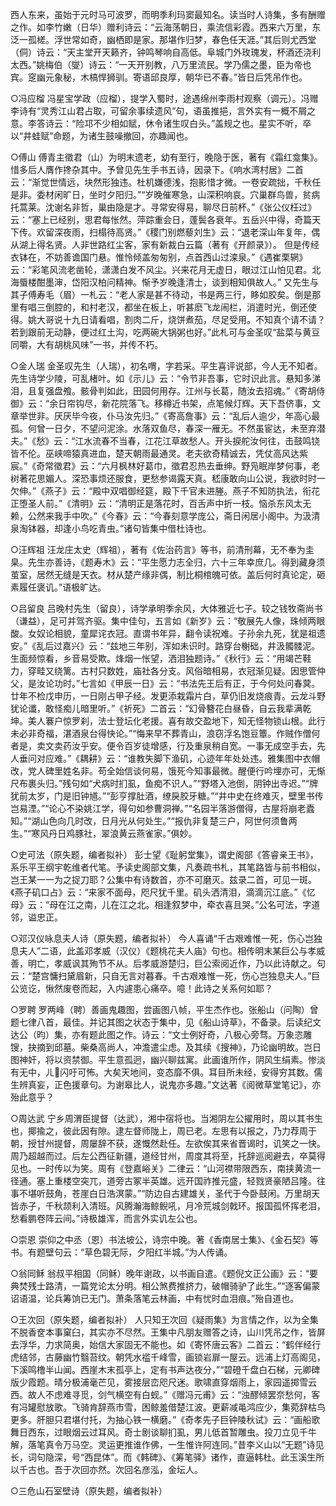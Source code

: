 <!-- { "loadSidebar": true } -->
西人东来，虽始于元时马可波罗，而明季利玛窦最知名。读当时人诗集，多有酬赠之作。如李竹嫩（日华）赠利诗云：“云海荡朝日，乘流信彩霞。西来六万里，东泛一孤槎。浮世常如奇，幽栖即是家。那堪作归梦，春色任天涯。”其后则尤西堂（侗）诗云：“天主堂开天籁齐，钟鸣琴响自高低。阜城门外玫瑰发，杯酒还浇利太西。”姚梅伯（燮）诗云：“一天开别教，八万里流民。学乃儒之墨，臣为帝也宾。窆幽元象秘，木槁悍狮驯。寄语邱良厚，朝华已不春。”皆日后凭吊作也。  

○冯应榴
冯星宝学政（应榴），提学入蜀时，途遇绵州李雨村观察（调元）。冯赠李诗有“灵秀江山君占取，可留余事续遗风”句，语虽推挹，言外实有一概不屑之意。李答诗云：“险邛不少相如赋，休令诸生叹白头。”盖规之也。星实不听，卒以“井蛙赋”命题，为诸生鼓噪撤回，亦趣闻也。

○傅山
傅青主徵君（山）为明末遗老，幼有至行，晚隐于医，著有《霜红龛集》。惜多后人膺作搀杂其中。予曾见先生手书五诗，因录下。《响水湾村居》二首云：“渐觉世情远，块然形独违。杜机嫌德浅，抱影惜才微。一卷安疏拙，千秋任是非。委材闲旷日，坐时夕阳归。”“岁晚催寒急，山深积响哀。穴巢群鸟兽，贫病托蒿莱。沈谢名非哲，巢由隐是才。寻常安得易，聊尽日前杯。”《张公仪枉过》云：“塞上已经别，思君每怅然。萍踪重会日，蓬鬓各衰年。五岳兴中得，奇篇天下传。欢留深夜雨，扫榻待高贤。”《稷门别燃藜刘生》云：“退老深山年复年，偶从湖上得名贤。人非世路红尘客，家有新裁白云篇（著有《开颜录》）。    但是传经衣钵在，不妨善谵国门悬。惟怜倾盖匆匆别，点首西山过滦泉。”《遇崔栗辋》云：“彩笔风流老凿轮，潇潇白发不风尘。兴来花月无虚日，眼过江山怕见君。北海蜃楼酣墨渖，岱阳汉柏问精神。惭予岁晚逢清士，谈到相知俱故人。”    又先生与其子傅寿毛（眉）一札云：“老人家是甚不待动，书是两三行，眵如胶矣。倒是那里有唱三倒腔的，和村老汉，都坐在板上，听甚麽飞龙闹栏，消遣时光，倒还使得。姚大哥说十九日请看唱，割肉二斤，烧饼煮茄，尽足受用。不知真个请不请？若到跟前无动静，便过红土沟，吃两碗大锅粥也好。”此札可与金圣叹“盐菜与黄豆同嚼，大有胡桃风味”一书，并传不朽。  

○金人瑞
金圣叹先生（人瑞），初名喟，字若采。平生喜评说部，今人无不知者。先生诗学少陵，可乱楮叶。如《示儿》云：“令节非吾事，它时识此言。悬知多涕泪，且复强盘飧。骸骨判如此，田园何用存。江州与长葛，随汝去招魂。”《寄胡侍御》云：“余日帘钩尽，新花院落飞。移樽近书架，点笔候灯辉。天下吾侪事，文章举世非。厌厌毕今夜，仆马汝先归。”《寄高詹事》云：“乱后人逾少，年高心最孤。何曾一日夕，不望问泥涂。水落双鱼尽，春深一雁无。不然虽宦达，未至弃潜夫。”《愁》云：“江水流春不当春，江花江草故愁人。开头捩舵汝何往，击鼓鸣铙皆不伦。巫峡啼猿真进血，楚天朝雨最通灵。老夫欲奇精诚去，凭仗高风达紫宸。”《奇常徵君》云：“六月枫林好葛巾，徵君忍热去垂绅。野凫眠岸梦何事，老树著花思媚人。深恐事烦还服食，更愁参谒露天真。嵇康敢向山公说，我欲时时一欠伸。”《燕子》云：“殿中双唱御经筵，殿下千官未进塍。燕子不知防执法，衔花正堕圣人前。”《清明》云：“清明正是落花时，百舌声中折一枝。恼杀东风太无赖，公然来我手中吹。”《今春》云：“今春刻意学庞公，斋日闲居小阁中。为汲清泉淘钵器，却逢小鸟吃青虫。”诸句皆集中借杜诗也。  

○汪辉祖
汪龙庄太史（辉祖），著有《佐治药言》等书，前清刑幕，无不奉为圭臬。先生亦善诗，《题寿木》云：“平生愿力志全归，六十三年幸庶几。得到藏身须茧室，居然无缝是天衣。材从楚产缘非偶，制比桐棺魄可依。盖后何时真论定，砸素履任褒讥。”语极旷达。    

○吕留良
吕晚村先生（留良），诗学承明季余风，大体雅近七子。较之钱牧斋尚书  （谦益），足可并驾齐驱。集中佳句，五言如《新岁》云：“敬展先人像，珠倾两眼酸。女奴论相貌，童犀诧衣冠。直谓书年异，翻令读祝难。子孙余九死，犹是祖遗安。”《乱后过嘉兴》云：“兹地三年别，浑如未识时。路穿台榭础，井汲髑髅泥。生面频惊看，乡音易受欺。烽烟一怅望，洒泪独题诗。”《秋行》云：“用竭芒鞋力，穿畦又绕篱。古村只数姓，庙社各分支。风俗暗相易，衣冠渐见疑。因思管仲父，是汝论功时。”七言如《甲辰一日》云：“书法先王后有正，于今何处问春蓂。廿年不检戊申历，一日刚占甲子经。发更添栽霜片白，草仍旧发烧痕青。云龙斗野犹论谶，敢怪痴儿暗里听。”《祈死》二首云：“幻骨簪花白昼昏，自云我辈满乾坤。美人褰户惊罗刹，法士登坛化老援。喜有故交盈地下，知无怪物锁山根。此行未必非奇福，湛酒泉台得快论。”“悔来早不葬青山，浪窃浮名饱豆簟。作贼作僧何者是，卖文卖药汝乎安。便令百岁徒增感，行及重泉稍自宽。一事无成空手去，先人垂问对应难。”《耦耕》云：“谁教失脚下渔矶，心迹年年处处违。雅集图中衣帽改，党人碑里姓名非。苟全始信谈何易，饿死今知事最微。醒便行吟埋亦可，无惭尺布裹头归。”残句如“犬病时扪虱，鱼痴不识人。”“野塔入池倒，阴钟出寺迟。”“牌犹前太岁，门是旧钟馗。”“彭亨撑肚酒，缭戾胶牙糖。”“井中史在终难灭，壁里书传岂易湮。”“论心不染姚江学，得句如参曹洞禅。”“名园半落游僧得，古屋将崩老蠹知。”“湖山色向几时改，日月光从何处生。”“报仇非复楚三户，阿世何须鲁两生。”“寒风丹日鸡豚社，翠浪黄云燕雀家。”俱妙。    

○史可法（原失题，编者拟补）
  彭士望《耻躬堂集》，谓史阁部《答睿亲王书》，系乐平王纲宇乾维者代笔。予读史阁部文集，凡奏疏书札，其笔路皆与前书相似，岂王某一一为之捉刀耶？公集中有诗数首，亦不可磨灭。兹录二首，可见一斑。《燕子矶口占》云：“来家不面母，咫尺犹千里。矶头洒清泪，滴滴沉江底。”《忆母》云：“母在江之南，儿在江之北。相逢叙梦中，牵衣喜且哭。”公名可法，字道邻，谥忠正。  

○邓汉仪咏息夫人诗（原失题，编者拟补）
今人喜诵“千古艰难惟一死，伤心岂独息夫人”二语，此盖邓孝威（汉仪）《题桃花夫人庙》句也。相传明末某巨公与孝威善，明亡，孝威讽其殉节不从。后孝威游楚归，巨公索阅近作，乃以此诗献之。句云：“楚宫慵扫黛眉新，只自无言对暮春。千古艰难惟一死，伤心岂独息夫人。”巨公览讫，愀然废卷而起，入内遽患心痛卒。噫！此诗之关系何如耶？

○罗聘
罗两峰（聘）善画鬼趣图，尝画图八帧，平生杰作也。张船山（问陶）曾题七律八首，最佳。并记其图之状态于集中，见《船山诗草》，不备录。后读纪文达公（昀）集，亦有题此图之作。诗云：“文士例好奇，八极心旁骛。万象恣雕锼，抉摘到邱墓。柴桑高尚人，冲澹遣尘虑。及其续《搜神》，乃论幽明故。岂日图神奸，将以资禁御。平生意孤迥，幽兴聊兹寓。此画谁所作，阴风生绢素。惨淡有无中，ㄦ闪吁可怖。大矣天地间，变态靡不俱。耳目所未经，安得穷其数。儒生辨真妄，正色援章句。为谢皋比人，说鬼亦多趣。”文达著《阅微草堂笔记》，亦殆此意乎？  

○周达武
宁乡周渭臣提督（达武），湘中宿将也。当湘阴左公擢用时，周以其书生也，揶揄之，彼此因有隙。逮左督师陇上，周已老。左思有以报之，乃力荐周于朝，授甘州提督，周屡辞不获，遂慨然赴任。左欲俟其来省晋谒时，讥笑之一快。周乃超越而过。后左公西征新疆，道经甘州，周度其将至，托辞巡阅避去，卒莫得见也。一时传以为笑。周有《登嘉峪关》二律云：“山河襟带限西东，南挟黄流一径通。塞上重楼空突兀，道旁古冢半英雄。远开国祚推元盛，轻戮贤豪陋吕隆。往事不堪听鼓角，苍崖白日浩溟蒙。”“防边自古建雄关，圣代于今卧鼓闲。万里胡天皆赤子，千秋颉利入清班。风腾瀚海鲸鲵吼，月冷荒城剑戟环。报国孤怀挥老泪，愁看鹏卷阵云间。”诗极雄浑，而言外实讥左公也。

○崇恩
崇仰之中丞（恩）书法坡公，诗宗中晚。著《香南居士集》、《金石契》等书。有题壁句云：“草色碧无际，夕阳红半城。”为人传诵。

○翁同稣
翁叔平相国（同稣）晚年谢政，以书画自遣。《题倪文正公画》云：“要典焚残士路清，一篇党论太分明。相公煞费推挤力，破帽骑驴了此生。”“逐客偏蒙诏语温，论兵筹饷已无门。萧条落笔云林画，中有忧时血泪痕。”殆自道也。

○王次回（原失题，编者拟补）
  人只知王次回《疑雨集》为言情之作，以为全集不脱香奁本事窠臼，其实亦不尽然。王集中凡朋友赠答之诗，山川凭吊之作，皆屏去浮华，力求简奥，始信大家固无不能也。如《寄怀唐云客》二首云：“鹤伴经行虎结邻，古藤幽竹翳苔纹。朝凭水褴千峰雪，画锁岩扉一屋云。远浦上灯高阁见，下溪鸣橹半山闻。西崖木末孤亭上，定有书声达夜分，”“碧磴千盘白石梯，元卿碑版少霞题。晴分极浦毫芒见，雾接层峦咫尺迷。歌啸直穿烟雨上，家园遥掷雪云西。故人不虑难寻觅，剑气横空有白蚬。”《赠冯元甫》云：“浊醪倾罢奈愁何，客有冯罐慰放歌。飞骑肯辞燕市雪，困鲸羞借楚江波。更薪减黾鸿应少，集菀辞枯鸟更多。肝胆只君堪付托，为抽心铁一横磨。”《奇孝先子巨钟陵秋试》云：“画船歌舞日西东，过眼烟云过耳风。奇士剧谈聊扪虱，男儿低首暂雕虫。投刀立见千牛解，落笔真令万马空。灵运更推谁作佛，一生惟许阿连同。”昔李义山以“无题”诗见长，词句隐深，号“西昆体”。而《韩碑》、《筹笔驿》诸作，直逼韩杜。此玉溪生所以千古也。吾于次回亦然。次回名彦泓，金坛人。  

○三危山石室壁诗（原失题，编者拟补）
